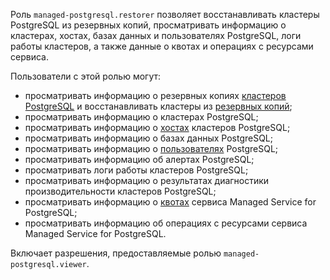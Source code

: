 Роль `managed-postgresql.restorer` позволяет восстанавливать кластеры PostgreSQL из резервных копий, просматривать информацию о кластерах, хостах, базах данных и пользователях PostgreSQL, логи работы кластеров, а также данные о квотах и операциях с ресурсами сервиса.

Пользователи с этой ролью могут:
* просматривать информацию о резервных копиях [кластеров PostgreSQL](../../managed-postgresql/concepts/index.md) и восстанавливать кластеры из [резервных копий](../../managed-postgresql/concepts/backup.md);
* просматривать информацию о кластерах PostgreSQL;
* просматривать информацию о [хостах](../../managed-postgresql/concepts/instance-types.md) кластеров PostgreSQL;
* просматривать информацию о базах данных PostgreSQL;
* просматривать информацию о [пользователях](../../managed-postgresql/concepts/roles.md) PostgreSQL;
* просматривать информацию об алертах PostgreSQL;
* просматривать логи работы кластеров PostgreSQL;
* просматривать информацию о результатах диагностики производительности кластеров PostgreSQL;
* просматривать информацию о [квотах](../../managed-postgresql/concepts/limits.md#mpg-quotas) сервиса Managed Service for PostgreSQL;
* просматривать информацию об операциях с ресурсами сервиса Managed Service for PostgreSQL.

Включает разрешения, предоставляемые ролью `managed-postgresql.viewer`.